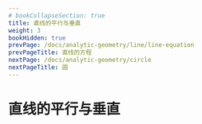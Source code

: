 ```yaml
---
# bookCollapseSection: true
title: 直线的平行与垂直
weight: 3
bookHidden: true
prevPage: /docs/analytic-geometry/line/line-equation
prevPageTitle: 直线的方程
nextPage: /docs/analytic-geometry/circle
nextPageTitle: 圆
---
```


# 直线的平行与垂直

